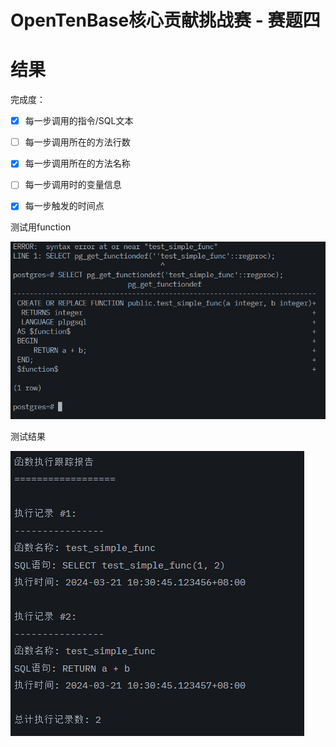# OpenTenBase核心贡献挑战赛 - 赛题四

# 结果

完成度：

- [x] 每一步调用的指令/SQL文本

- [ ] 每一步调用所在的方法行数

- [x] 每一步调用所在的方法名称

- [ ] 每一步调用时的变量信息

- [x] 每一步触发的时间点

测试用function

![测试用function](./result/测试函数.png)

测试结果

![测试结果](./result/测试结果.png)
